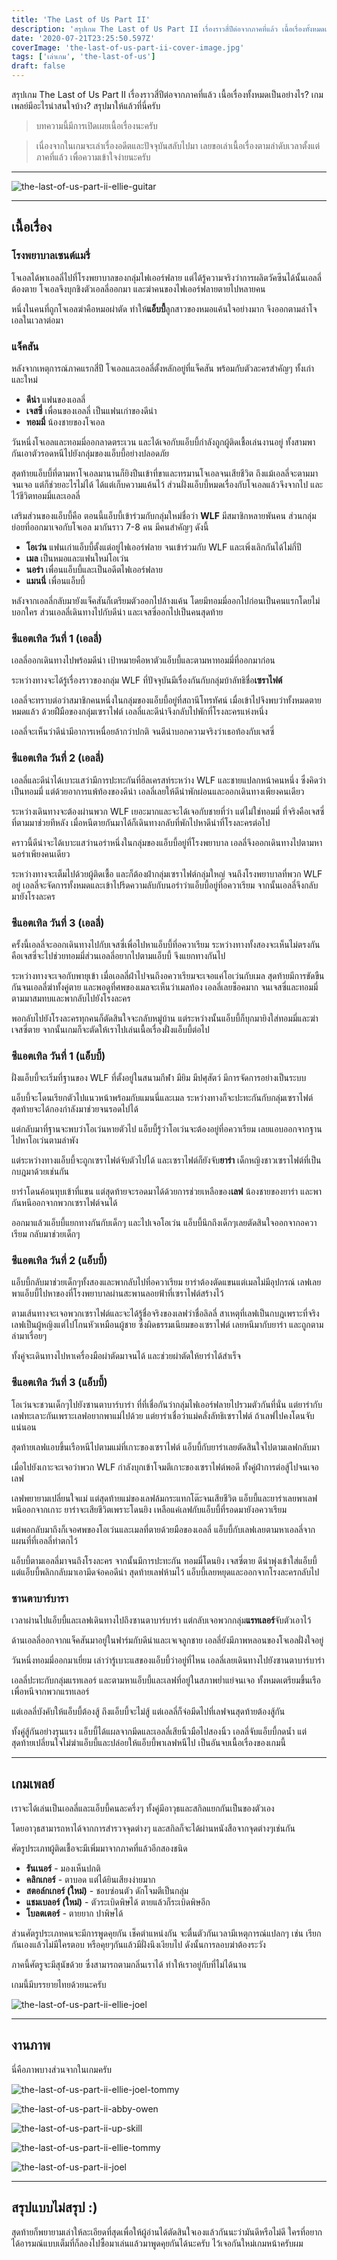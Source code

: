 ```yaml
---
title: 'The Last of Us Part II'
description: 'สรุปเกม The Last of Us Part II เรื่องราวสี่ปีต่อจากภาคที่แล้ว เนื้อเรื่องทั้งหมดเป็นอย่างไร? เกมเพลย์มีอะไรน่าสนใจบ้าง? สรุปมาให้แล้วที่นี่ครับ'
date: '2020-07-21T23:25:50.597Z'
coverImage: 'the-last-of-us-part-ii-cover-image.jpg'
tags: ['เล่าเกม', 'the-last-of-us']
draft: false
---
```


สรุปเกม The Last of Us Part II เรื่องราวสี่ปีต่อจากภาคที่แล้ว เนื้อเรื่องทั้งหมดเป็นอย่างไร? เกมเพลย์มีอะไรน่าสนใจบ้าง? สรุปมาให้แล้วที่นี่ครับ

> บทความนี้มีการเปิดเผยเนื้อเรื่องนะครับ

> เนื่องจากในเกมจะเล่าเรื่องอดีตและปัจจุบันสลับไปมา เลยขอเล่าเนื้อเรื่องตามลำดับเวลาตั้งแต่ภาคที่แล้ว เพื่อความเข้าใจง่ายนะครับ

---

![the-last-of-us-part-ii-ellie-guitar](the-last-of-us-part-ii-ellie-guitar.jpg)

---

## เนื้อเรื่อง

### โรงพยาบาลเซนต์แมรี่

โจเอลได้พาเอลลี่ไปที่โรงพยาบาลของกลุ่มไฟเออร์ฟลาย แต่ได้รู้ความจริงว่าการผลิตวัคซีนได้นั้นเอลลี่ต้องตาย โจเอลจึงบุกชิงตัวเอลลี่ออกมา และฆ่าคนของไฟเออร์ฟลายตายไปหลายคน

หนึ่งในคนที่ถูกโจเอลฆ่าคือหมอผ่าตัด ทำให้**แอ็บบี้**ลูกสาวของหมอแค้นใจอย่างมาก จึงออกตามล่าโจเอลในเวลาต่อมา

### แจ็คสัน

หลังจากเหตุการณ์ภาคแรกสี่ปี โจเอลและเอลลี่ตั้งหลักอยู่ที่แจ็คสัน พร้อมกับตัวละครสำคัญๆ ทั้งเก่าและใหม่

- **ดีน่า** แฟนของเอลลี่
- **เจสซี่** เพื่อนของเอลลี่ เป็นแฟนเก่าของดีน่า
- **ทอมมี่** น้องชายของโจเอล

วันหนึ่งโจเอลและทอมมี่ออกลาดตระเวน และได้เจอกับแอ็บบี้กำลังถูกผู้ติดเชื้อเล่นงานอยู่ ทั้งสามพากันเอาตัวรอดหนีไปยังกลุ่มของแอ็บบี้อย่างปลอดภัย

สุดท้ายแอ็บบี้ที่ตามหาโจเอลมานานก็ยิงปืนเข้าที่ขาและทรมานโจเอลจนเสียชีวิต ถึงแม้เอลลี่จะตามมาจนเจอ แต่ก็ช่วยอะไรไม่ได้ ได้แต่เก็บความแค้นไว้ ส่วนฝั่งแอ็บบี้หมดเรื่องกับโจเอลแล้วจึงจากไป และไว้ชีวิตทอมมี่และเอลลี่

เสริมส่วนของแอ็บบี้คือ ตอนนี้แอ็บบี้เข้าร่วมกับกลุ่มใหม่ชื่อว่า **WLF** มีสมาชิกหลายพันคน ส่วนกลุ่มย่อยที่ออกมาเจอกับโจเอล มากันราว 7-8 คน มีคนสำคัญๆ ดังนี้

- **โอเว่น** แฟนเก่าแอ็บบี้ตั้งแต่อยู่ไฟเออร์ฟลาย จนเข้าร่วมกับ WLF และเพิ่งเลิกกันได้ไม่กี่ปี
- **เมล** เป็นหมอและแฟนใหม่โอเว่น
- **นอร่า** เพื่อนแอ็บบี้และเป็นอดีตไฟเออร์ฟลาย
- **แมนนี่** เพื่อนแอ็บบี้

หลังจากเอลลี่กลับมายังแจ็คสันก็เตรียมตัวออกไปล้างแค้น โดยมีทอมมี่ออกไปก่อนเป็นคนแรกโดยไม่บอกใคร ส่วนเอลลี่เดินทางไปกับดีน่า และเจสซี่ออกไปเป็นคนสุดท้าย

### ซีแอตเทิล วันที่ 1 (เอลลี่)

เอลลี่ออกเดินทางไปพร้อมดีน่า เป้าหมายคือหาตัวแอ็บบี้และตามหาทอมมี่ที่ออกมาก่อน

ระหว่างทางจะได้รู้เรื่องราวของกลุ่ม WLF ที่ปัจจุบันมีเรื่องกันกับกลุ่มบ้าลัทธิชื่อ**เซราไฟต์**

เอลลี่จะทราบต่อว่าสมาชิกคนหนึ่งในกลุ่มของแอ็บบี้อยู่ที่สถานีโทรทัศน์ เมื่อเข้าไปจึงพบว่าทั้งหมดตายหมดแล้ว ด้วยฝืมือของกลุ่มเซราไฟต์ เอลลี่และดีน่าจึงกลับไปพักที่โรงละครแห่งหนึ่ง

เอลลี่จะเห็นว่าดีน่ามีอาการเหนื่อยล้ากว่าปกติ จนดีน่าบอกความจริงว่าเธอท้องกับเจสซี่

### ซีแอตเทิล วันที่ 2 (เอลลี่)

เอลลี่และดีน่าได้เบาะแสว่ามีการปะทะกันที่ฮิลเครสท์ระหว่าง WLF และชายแปลกหน้าคนหนึ่ง ซึ่งคิดว่าเป็นทอมมี่ แต่ด้วยอาการแพ้ท้องของดีน่า เอลลี่เลยให้ดีน่าพักผ่อนและออกเดินทางเพียงคนเดียว

ระหว่างเดินทางจะต้องผ่านพวก WLF เยอะมากและจะได้เจอกับชายที่ว่า แต่ไม่ใช่ทอมมี่ ที่จริงคือเจสซี่ที่ตามมาช่วยทีหลัง เมื่อหนีตายกันมาได้ก็เดินทางกลับที่พักไปหาดีน่าที่โรงละครต่อไป

คราวนี้ดีน่าจะได้เบาะแสว่านอร่าหนึ่งในกลุ่มของแอ็บบี้อยู่ที่โรงพยาบาล เอลลี่จึงออกเดินทางไปตามหานอร่าเพียงคนเดียว

ระหว่างทางจะเต็มไปด้วยผู้ติดเชื้อ และก็ต้องฝ่ากลุ่มเซราไฟต์กลุ่มใหญ่ จนถึงโรงพยาบาลที่พวก WLF อยู่ เอลลี่จะจัดการทั้งหมดและเข้าไปรีดความลับกับนอร่าว่าแอ็บบี้อยู่ที่อควาเรียม จากนั้นเอลลี่จึงกลับมายังโรงละคร

### ซีแอตเทิล วันที่ 3 (เอลลี่)

ครั้งนี้เอลลี่จะออกเดินทางไปกับเจสซี่เพื่อไปหาแอ็บบี้ที่อควาเรียม ระหว่างทางทั้งสองจะเห็นไม่ตรงกันคือเจสซี่จะไปช่วยทอมมี่ส่วนเอลลี่อยากไปตามแอ็บบี้ จึงแยกทางกันไป

ระหว่างทางจะเจอกับพายุเข้า เมื่อเอลลี่ฝ่าไปจนถึงอควาเรียมจะเจอแค่โอเว่นกับเมล สุดท้ายมีการขัดขืนกันจนเอลลี่ฆ่าทั้งคู่ตาย และพอดูที่ศพของเมลจะเห็นว่าเมลท้อง เอลลี่เลยช็อคมาก จนเจสซี่และทอมมี่ตามมาสมทบและพากลับไปยังโรงละคร

พอกลับไปยังโรงละครทุกคนก็ตัดสินใจจะกลับหมู่บ้าน แต่ระหว่างนั้นแอ็บบี้ก็บุกมายิงใส่ทอมมี่และฆ่าเจสซี่ตาย จากนั้นเกมก็จะตัดให้เราไปเล่นเนื้อเรื่องฝั่งแอ็บบี้ต่อไป

### ซีแอตเทิล วันที่ 1 (แอ็บบี้)

ฝั่งแอ็บบี้จะเริ่มที่ฐานของ WLF ที่ตั้งอยู่ในสนามกีฬา มียิม มีปศุสัตว์ มีการจัดการอย่างเป็นระบบ

แอ็บบี้จะโดนเรียกตัวไปแนวหน้าพร้อมกับแมนนี่และเมล ระหว่างทางก็จะปะทะกันกับกลุ่มเซราไฟต์ สุดท้ายจะได้กองกำลังมาช่วยจนรอดไปได้

แต่กลับมาที่ฐานจะพบว่าโอเว่นหายตัวไป แอ็บบี้รู้ว่าโอเว่นจะต้องอยู่ที่อควาเรียม เลยแอบออกจากฐานไปหาโอเว่นตามลำพัง

แต่ระหว่างทางแอ็บบี้จะถูกเซราไฟต์จับตัวไปได้ และเซราไฟต์ก็ยังจับ**ยาร่า** เด็กหญิงชาวเซราไฟต์ที่เป็นกบฎมาด้วยเช่นกัน

ยาร่าโดนค้อนทุบเข้าที่แขน แต่สุดท้ายจะรอดมาได้ด้วยการช่วยเหลือของ**เลฟ** น้องชายของยาร่า และพากันหนีออกจากพวกเซราไฟต์จนได้

ออกมาแล้วแอ็บบี้แยกทางกันกับเด็กๆ และไปเจอโอเว่น แอ็บบี้นึกถึงเด็กๆเลยตัดสินใจออกจากอควาเรียม กลับมาช่วยเด็กๆ

### ซีแอตเทิล วันที่ 2 (แอ็บบี้)

แอ็บบี้กลับมาช่วยเด็กๆทั้งสองและพากลับไปที่อควาเรียม ยาร่าต้องตัดแขนแต่เมลไม่มีอุปกรณ์ เลฟเลยพาแอ็บบี้ไปหาของที่โรงพยาบาลผ่านสะพานลอยฟ้าที่เซราไฟต์สร้างไว้

ตามเส้นทางจะเจอพวกเซราไฟต์และจะได้รู้ชื่อจริงของเลฟว่าชื่อลิลลี่ สาเหตุที่เลฟเป็นกบฎเพราะที่จริงเลฟเป็นผู้หญิงแต่ไปโกนหัวเหมือนผู้ชาย ซึ่งผิดธรรมเนียมของเซราไฟต์ เลยหนีมากับยาร่า และถูกตามล่ามาเรื่อยๆ

ทั้งคู่จะเดินทางไปหาเครื่องมือผ่าตัดมาจนได้ และช่วยผ่าตัดให้ยาร่าได้สำเร็จ

### ซีแอตเทิล วันที่ 3 (แอ็บบี้)

โอเว่นจะชวนเด็กๆไปยังซานตาบาร์บาร่า ที่ที่เชื่อกันว่ากลุ่มไฟเออร์ฟลายไปรวมตัวกันที่นั่น แต่ยาร่ากับเลฟทะเลาะกันเพราะเลฟอยากพาแม่ไปด้วย แต่ยาร่าเชื่อว่าแม่คลั่งลัทธิเซราไฟต์ ถ้าเลฟไปคงโดนจับแน่นอน

สุดท้ายเลฟแอบขึ้นเรือหนีไปตามแม่ที่เกาะของเซราไฟต์ แอ็บบี้กับยาร่าเลยตัดสินใจไปตามเลฟกลับมา

เมื่อไปยังเกาะจะเจอว่าพวก WLF กำลังบุกเข้าโจมตีเกาะของเซราไฟต์พอดี ทั้งคู่ฝ่าการต่อสู้ไปจนเจอเลฟ

เลฟพยายามเปลี่ยนใจแม่ แต่สุดท้ายแม่ของเลฟล้มกระแทกโต๊ะจนเสียชีวิต แอ็บบี้และยาร่าเลยพาเลฟหนีออกจากเกาะ ยาร่าจะเสียชีวิตเพราะโดนยิง เหลือแค่เลฟกับแอ็บบี้ที่รอดมายังอควาเรียม

แต่พอกลับมาถึงก็เจอศพของโอเว่นและเมลที่ตายด้วยมือของเอลลี่ แอ็บบี้กับเลฟเลยตามหาเอลลี่จากแผนที่ที่เอลลี่ทำตกไว้

แอ็บบี้ตามเอลลี่มาจนถึงโรงละคร จากนั้นมีการปะทะกัน ทอมมี่โดนยิง เจสซี่ตาย ดีน่าพุ่งเข้าใส่แอ็บบี้ แต่แอ็บบี้พลิกกลับมาเอามีดจ่อคอดีน่า สุดท้ายเลฟห้ามไว้ แอ็บบี้เลยหยุดและออกจากโรงละครกลับไป

### ซานตาบาร์บารา

เวลาผ่านไปแอ็บบี้และเลฟเดินทางไปถึงซานตาบาร์บาร่า แต่กลับเจอพวกกลุ่ม**แรทเลอร์**จับตัวเอาไว้

ด้านเอลลี่ออกจากแจ็คสันมาอยู่ในฟาร์มกับดีน่าและเจเจลูกชาย เอลลี่ยังมีภาพหลอนของโจเอลฝั่งใจอยู่

วันหนึ่งทอมมี่ออกมาเยี่ยม เล่าว่ารู้เบาะแสของแอ็บบี้ว่าอยู่ที่ไหน เอลลี่เลยเดินทางไปยังซานตาบาร์บาร่า

เอลลี่ปะทะกับกลุ่มแรทเลอร์ และตามหาแอ็บบี้และเลฟที่อยู่ในสภาพย่ำแย่จนเจอ ทั้งหมดเตรียมขึ้นเรือเพื่อหนีจากพวกแรทเลอร์

แต่เอลลี่บังคับให้แอ็บบี้ต้องสู้ ถึงแอ็บบี้จะไม่สู้ แต่เอลลี่ก็จ่อมีดไปที่เลฟจนสุดท้ายต้องสู้กัน

ทั้งคู่สู้กันอย่างรุนแรง แอ็บบี้ได้แผลจากมีดและเอลลี่เสียนิ้วมือไปสองนิ้ว เอลลี่จับแอ็บบี้กดน้ำ แต่สุดท้ายเปลี่ยนใจไม่ฆ่าแอ็บบี้และปล่อยให้แอ็บบี้พาเลฟหนีไป เป็นอันจบเนื้อเรื่องของเกมนี้

---

## เกมเพลย์

เราจะได้เล่นเป็นเอลลี่และแอ็บบี้คนละครึ่งๆ ทั้งคู่มีอาวุธและสกิลแยกกันเป็นของตัวเอง

โดยอาวุธสามารถหาได้จากการสำรวจจุดต่างๆ และสกิลก็จะได้ผ่านหนังสือจากจุดต่างๆเช่นกัน

ศัตรูประเภทผู้ติดเชื้อจะมีเพิ่มมาจากภาคที่แล้วอีกสองชนิด

- **รันเนอร์** - มองเห็นปกติ
- **คลิกเกอร์** - ตาบอด แต่ได้ยินเสียงง่ายมาก
- **สตอล์กเกอร์ (ใหม่)** - ชอบซ่อนตัว ดักโจมตีเป็นกลุ่ม
- **แชมเบลอร์ (ใหม่)** - ตัวระเบิดพิษได้ ตายแล้วก็ระเบิดพิษอีก
- **โบลตเตอร์** - ตายยาก ปาพิษได้

ส่วนศัตรูประเภทคนจะมีการพูดคุยกัน เช็คตำแหน่งกัน จะตื่นตัวกันเวลามีเหตุการณ์แปลกๆ เช่น เรียกกันเองแล้วไม่มีใครตอบ หรือคุยๆกันแล้วมีฝั่งนึงเงียบไป ดังนั้นการลอบฆ่าต้องระวัง

ภาคนี้ศัตรูจะมีสุนัขด้วย ซึ่งสามารถตามกลิ่นเราได้ ทำให้เราอยู่กับที่ไม่ได้นาน

เกมนี้มีบรรยายไทยด้วยนะครับ

![the-last-of-us-part-ii-ellie-joel](the-last-of-us-part-ii-ellie-joel.jpg)

---

## งานภาพ

นี่คือภาพบางส่วนจากในเกมครับ

![the-last-of-us-part-ii-ellie-joel-tommy](the-last-of-us-part-ii-ellie-joel-tommy.jpg)

![the-last-of-us-part-ii-abby-owen](the-last-of-us-part-ii-abby-owen.jpg)

![the-last-of-us-part-ii-up-skill](the-last-of-us-part-ii-up-skill.jpg)

![the-last-of-us-part-ii-ellie-tommy](the-last-of-us-part-ii-ellie-tommy.jpg)

![the-last-of-us-part-ii-joel](the-last-of-us-part-ii-joel.jpg)

---

## สรุปแบบไม่สรุป :)

สุดท้ายก็พยายามเล่าให้ละเอียดที่สุดเพื่อให้ผู้อ่านได้ตัดสินใจเองแล้วกันนะว่ามันดีหรือไม่ดี ใครที่อยากได้อารมณ์แบบเต็มที่ก็ลองไปซื้อมาเล่นแล้วมาพูดคุยกันได้นะครับ ไว้เจอกันใหม่เกมหน้าครับผม
